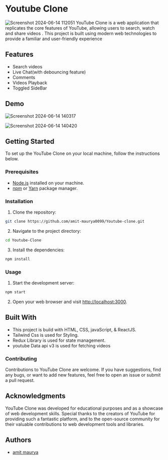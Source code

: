 # Youtube Clone
![Screenshot 2024-06-14 112051](https://github.com/amit-maurya0099/Youtube-clone/assets/139799731/4718f542-e102-46f0-9b8f-3b9b068a859b)
YouTube Clone is a web application that replicates the core features of YouTube, allowing users to search, watch and share videos . This project is built using modern web technologies to provide a familiar and user-friendly experience





## Features

- Search videos
- Live Chat(with debouncing feature)
- Comments
- Videos Playback
- Toggled SideBar


## Demo
![Screenshot 2024-06-14 140317](https://github.com/amit-maurya0099/Youtube-clone/assets/139799731/9710e7fb-16c9-4876-a1fa-38c2eb9c61ef)

![Screenshot 2024-06-14 140420](https://github.com/amit-maurya0099/Youtube-clone/assets/139799731/389f3d1c-d15e-40db-9f67-2980a84d776e)




## Getting Started

To set up the YouTube Clone on your local machine, follow the instructions below.

### Prerequisites

- [Node.js](https://nodejs.org) installed on your machine.
- [npm](https://www.npmjs.com/) or [Yarn](https://yarnpkg.com/) package manager.

### Installation

1. Clone the repository:

```bash
git clone https://github.com/amit-maurya0099/Youtube-clone.git
```

2. Navigate to the project directory:

```bash
cd Youtube-Clone
```

3. Install the dependencies:

```bash
npm install
```

### Usage

1. Start the development server:

```bash
npm start
```
2. Open your web browser and visit [http://localhost:3000](http://localhost:3000).

  
## Built With
- This project is build with HTML, CSS, javaScript, & ReactJS.
- Tailwind Css is used for Styling.
- Redux Library is used for state management.
- youtube Data api v3 is used for fetching videos


### Contributing

Contributions to YouTube Clone are welcome. If you have suggestions, find any bugs, or want to add new features, feel free to open an issue or submit a pull request.



## Acknowledgments

YouTube Clone was developed for educational purposes and as a showcase of web development skills. Special thanks to the creators of YouTube for providing such a fantastic platform, and to the open-source community for their valuable contributions to web development tools and libraries.

## Authors

- [amit maurya](https://www.github.com/amit-maurya0099)


